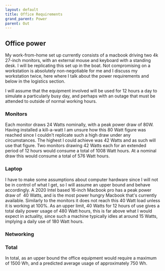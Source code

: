 ```yaml
---
layout: default
title: Office Requirements
grand_parent: Power
parent: Out
---
```


## Office power

My work-from-home set up currently consists of a macbook driving two 4k
27-inch monitors, with an external mouse and keyboard with a standing
desk. I will be replicating this set up in the boat. Not compromising on
a workstation is absolutely non-negotiable for me and I discuss my
workstation twice, here where I talk about the power requirements and
below in the logistics section.

I will assume that the equipment involved will be used for 12 hours a
day to simulate a particularly busy day, and perhaps with an outage that
must be attended to outside of normal working hours.

### Monitors

Each monitor draws 24 Watts nominally, with a peak power draw of 80W.
Having installed a kill-a-watt I am unsure how this 80 Watt figure was
reached since I couldn't replicate such a high draw under any
circumstances. The highest I could achieve was 42 Watts and as such will
use that figure. Two monitors drawing 42 Watts each for an extended
period of 12 hours would consume a total of 1008 Watt hours. At a
nominal draw this would consume a total of 576 Watt hours.

### Laptop

I have to make some assumptions about computer hardware since I will not
be in control of what I get, so I will assume an upper bound and behave
accordingly. A 2020 Intel based 16-inch Macbook pro has a peak power
draw of  40 Watts, and is the most power hungry Macbook that's currently
available. Similarly to the monitors it does not reach this 40 Watt load
unless it is working at 100%. As an upper limit, 40 Watts for 12 hours
of use gives a total daily power usage of 480 Watt hours, this is far
above what I would expect in actuality, since such a machine typically
idles at around 15 Watts, implying a daily use of 180 Watt hours.

### Networking

### Total

In total, as an upper bound the office equipment would require a maximum of 1500 Wh, and
a predicted average usage of approximately 750 Wh.
